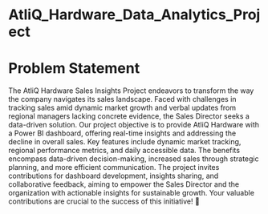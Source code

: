 # AtliQ_Hardware_Data_Analytics_Project

# Problem Statement
The AtliQ Hardware Sales Insights Project endeavors to transform the way the company navigates its sales landscape. 
Faced with challenges in tracking sales amid dynamic market growth and verbal updates from regional managers lacking concrete evidence, the Sales Director seeks a data-driven solution. 
Our project objective is to provide AtliQ Hardware with a Power BI dashboard, offering real-time insights and addressing the decline in overall sales. Key features include dynamic market tracking, regional performance metrics, and daily accessible data. The benefits encompass data-driven decision-making, increased sales through strategic planning, and more efficient communication. 
The project invites contributions for dashboard development, insights sharing, and collaborative feedback, aiming to empower the Sales Director and the organization with actionable insights for sustainable growth. Your valuable contributions are crucial to the success of this initiative! 🚀
